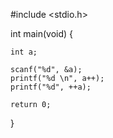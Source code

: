 #include <stdio.h>

int main(void) {

	int a;
	
	scanf("%d", &a);
	printf("%d \n", a++);
	printf("%d", ++a);

	return 0;
	
}
